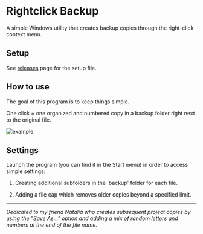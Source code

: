 # Rightclick Backup
A simple Windows utility that creates backup copies through the right-click context menu.

## Setup

See [releases](https://github.com/alexmajewski/rightclick-backup/releases) page for the setup file.

## How to use

The goal of this program is to keep things simple. 

One click = one organized and numbered copy in a backup folder right next to the original file.

![example](https://github.com/alexmajewski/rightclick-backup/assets/77795178/b6eaa9d5-f7ea-4af3-8774-5401df28e716)

## Settings

Launch the program (you can find it in the Start menu) in order to access simple settings:

1. Creating additional subfolders in the 'backup' folder for each file.

2. Adding a file cap which removes older copies beyond a specified limit.

---

*Dedicated to my friend Natalia who creates subsequent project copies by using the "Save As..." option and adding a mix of random letters and numbers at the end of the file name.*
